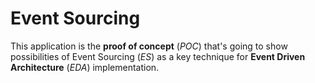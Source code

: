 # Event Sourcing

This application is the **proof of concept** (*POC*) that's going to show possibilities of Event Sourcing (*ES*) as a
key technique for **Event Driven Architecture** (*EDA*) implementation.
